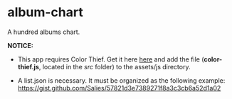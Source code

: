 # album-chart
A hundred albums chart.

**NOTICE:** 
* This app requires Color Thief. Get it here [here](https://github.com/lokesh/color-thief/archive/v2.0.1.zip) and add the file (**color-thief.js**, located in the *src* folder) to the assets/js directory.

* A list.json is necessary. It must be organized as the following example: https://gist.github.com/Salies/57821d3e7389271f8a3c3cb6a52d1a02